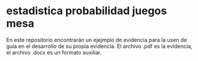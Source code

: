 # estadistica probabilidad juegos mesa

En este repositorio encontrarán un ejejmplo de evidencia para la usen de guía en el desarrollo de su propia evidencia. El archivo .pdf es la evidencia, el archivo .docx es un formato auxiliar.
